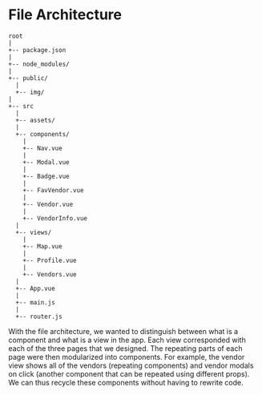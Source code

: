 # File Architecture

```
root
|
+-- package.json
| 
+-- node_modules/
|
+-- public/
  |
  +-- img/
|
+-- src
  |
  +-- assets/
  |
  +-- components/
    |
    +-- Nav.vue
    |
    +-- Modal.vue
    |
    +-- Badge.vue
    |
    +-- FavVendor.vue
    |
    +-- Vendor.vue
    |
    +-- VendorInfo.vue
  |
  +-- views/
    |
    +-- Map.vue
    |
    +-- Profile.vue
    |
    +-- Vendors.vue
  |
  +-- App.vue
  |
  +-- main.js
  |
  +-- router.js
```

With the file architecture, we wanted to distinguish between what is a component and what is a view in the app. Each view corresponded with each of the three pages that we designed. The repeating parts of each page were then modularized into components. For example, the vendor view shows all of the vendors (repeating components) and vendor modals on click (another component that can be repeated using different props). We can thus recycle these components without having to rewrite code.